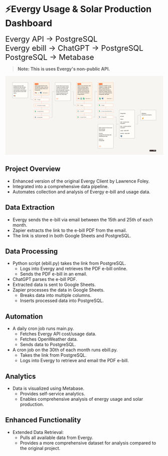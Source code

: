 # ⚡Evergy Usage & Solar Production Dashboard
<span style="font-size: 24px;">Evergy API → PostgreSQL</span>
<br>
<span style="font-size: 24px;">Evergy ebill → ChatGPT → PostgreSQL</span>
<br>
<span style="font-size: 24px;">PostgreSQL → Metabase</span>

> **Note: This is uses Evergy's non-public API.**

![kWh Data Pipeline](images/kWh-pipeline.png)
 
## Project Overview
- Enhanced version of the original Evergy Client by Lawrence Foley.
- Integrated into a comprehensive data pipeline.
- Automates collection and analysis of Evergy e-bill and usage data.

## Data Extraction
- Evergy sends the e-bill via email between the 15th and 25th of each month.
- Zapier extracts the link to the e-bill PDF from the email.
- The link is stored in both Google Sheets and PostgreSQL.
  
## Data Processing
- Python script (ebill.py) takes the link from PostgreSQL.
  - Logs into Evergy and retrieves the PDF e-bill online.
  - Sends the PDF e-bill in an email.
- ChatGPT parses the e-bill PDF.
- Extracted data is sent to Google Sheets.
- Zapier processes the data in Google Sheets.
  - Breaks data into multiple columns.
  - Inserts processed data into PostgreSQL.

## Automation
- A daily cron job runs main.py.
  - Fetches Evergy API cost/usage data.
  - Fetches OpenWeather data.
  - Sends data to PostgreSQL.
- A cron job on the 30th of each month runs ebill.py.
  - Takes the link from PostgreSQL.
  - Logs into Evergy to retrieve and email the PDF e-bill.

## Analytics
- Data is visualized using Metabase.
  - Provides self-service analytics.
  - Enables comprehensive analysis of energy usage and solar production.

## Enhanced Functionality
- Extended Data Retrieval:
  - Pulls all available data from Evergy.
  - Provides a more comprehensive dataset for analysis compared to the original project.
